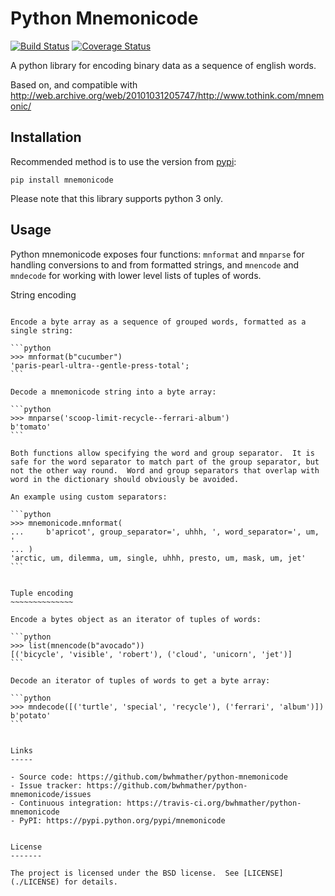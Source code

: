 Python Mnemonicode
==================

[![Build Status](https://travis-ci.org/bwhmather/python-mnemonicode.svg?branch=develop)](https://travis-ci.org/bwhmather/python-mnemonicode)
[![Coverage Status](https://coveralls.io/repos/github/bwhmather/python-mnemonicode/badge.svg?branch=develop)](https://coveralls.io/github/bwhmather/python-mnemonicode?branch=develop)

A python library for encoding binary data as a sequence of english words.

Based on, and compatible with http://web.archive.org/web/20101031205747/http://www.tothink.com/mnemonic/


Installation
------------

Recommended method is to use the version from [pypi](https://pypi.python.org/pypi/mnemonicode):

```
pip install mnemonicode
```

Please note that this library supports python 3 only.


Usage
-----

Python mnemonicode exposes four functions: `mnformat` and `mnparse` for handling conversions to and from formatted strings, and `mnencode` and `mndecode` for working with lower level lists of tuples of words.


String encoding
~~~~~~~~~~~~~~~

Encode a byte array as a sequence of grouped words, formatted as a single string:

```python
>>> mnformat(b"cucumber")
'paris-pearl-ultra--gentle-press-total';
```

Decode a mnemonicode string into a byte array:

```python
>>> mnparse('scoop-limit-recycle--ferrari-album')
b'tomato'
```

Both functions allow specifying the word and group separator.  It is safe for the word separator to match part of the group separator, but not the other way round.  Word and group separators that overlap with word in the dictionary should obviously be avoided.

An example using custom separators:

```python
>>> mnemonicode.mnformat(
...     b'apricot', group_separator=', uhhh, ', word_separator=', um, '
... )
'arctic, um, dilemma, um, single, uhhh, presto, um, mask, um, jet'
```


Tuple encoding
~~~~~~~~~~~~~~

Encode a bytes object as an iterator of tuples of words:

```python
>>> list(mnencode(b"avocado"))
[('bicycle', 'visible', 'robert'), ('cloud', 'unicorn', 'jet')]
```

Decode an iterator of tuples of words to get a byte array:

```python
>>> mndecode([('turtle', 'special', 'recycle'), ('ferrari', 'album')])
b'potato'
```


Links
-----

- Source code: https://github.com/bwhmather/python-mnemonicode
- Issue tracker: https://github.com/bwhmather/python-mnemonicode/issues
- Continuous integration: https://travis-ci.org/bwhmather/python-mnemonicode
- PyPI: https://pypi.python.org/pypi/mnemonicode


License
-------

The project is licensed under the BSD license.  See [LICENSE](./LICENSE) for details.
